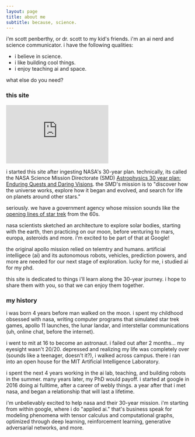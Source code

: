 ```yaml
---
layout: page
title: about me
subtitle: because, science.
---
```


i'm scott penberthy, or dr. scott to my kid's friends. i'm an ai nerd and
science communicator. i have the following qualities:

- i believe in science.
- i like building cool things.
- i enjoy teaching ai and space.

what else do you need?

### this site
<iframe width="280" height="160" src="https://www.youtube.com/embed/4pptCGR9N4g" frameborder="0" allow="accelerometer; autoplay; encrypted-media; gyroscope; picture-in-picture" allowfullscreen></iframe>

i started this site after ingesting NASA's 30-year plan.  technically, its called
the NASA Science Mission Directorate (SMD)
[Astrophysics 30 year plan: Enduring Quests and Daring Visions](https://arxiv.org/pdf/1401.3741).  the SMD's
mission is to "discover how the universe works,
explore how it began and evolved, and search for life on planets around other stars."

seriously.  we have a government agency whose mission sounds like the
[opening lines of star trek](https://www.youtube.com/watch?v=4pptCGR9N4g) from the 60s.

nasa scientists
sketched an architecture to explore solar bodies, starting with the earth, then 
practicing on our moon, before venturing to mars, europa, asteroids and more.  i'm 
excited to be part of that at Google!

the original apollo mission relied on telemtry and humans.  artificial intelligece (ai)
and its autonomous robots, vehicles, prediction powers, and more are needed for
our next stage of exploration.  lucky for me, i studied ai for my phd.

this site is dedicated to things i'll learn along the 30-year journey.  i hope to share
them with you, so that we can enjoy them together.

### my history

i was born 4 years before man walked on the moon.  i spent my childhood obsessed with
nasa, writing computer programs that simulated star trek games, apollo 11 launches, 
the lunar landar, and interstellar communications (uh, online chat, before the
internet).

i went to mit at 16 to become an astronaut.  i failed out after 2 months... my eyesight
wasn't 20/20. depressed and realizing my life was completely over (sounds like a teenager,
doesn't it?), i walked across campus.  there i ran into an open house for the MIT
Artificial Intelligence Laboratory.

i spent the next 4 years working in the ai lab, teaching, and building robots in the summer.
many years later, my PhD would payoff.  i started at google in 2016 doing ai fulltime,
after a career of webly things.  a year after that i met nasa, and began a relationship
that will last a lifetime.

i'm unbelievably excited to help nasa and their 30-year mission.  i'm starting
from within google, where i do "applied ai."  that's business speak for modeling
phenomena with tensor calculus and computational graphs, optimized through
deep learning, reinforcement learning, generative adversarial networks, and more.
